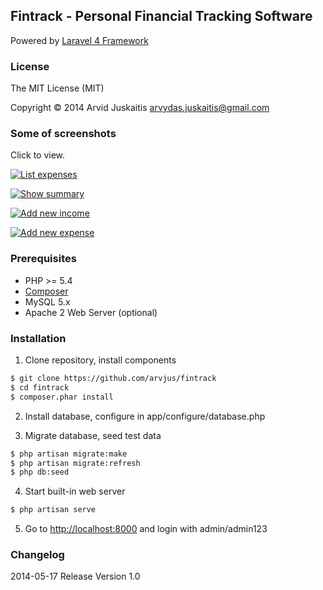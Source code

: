 ## Fintrack - Personal Financial Tracking Software

Powered by [Laravel 4 Framework](http://github.com/laravel/framework)


### License

The MIT License (MIT)

Copyright © 2014 Arvid Juskaitis <arvydas.juskaitis@gmail.com>


### Some of screenshots

Click to view.

[![List expenses](https://raw.githubusercontent.com/arvjus/fintrack/master/screenshots/list-expenses-thumb.png)](https://raw.githubusercontent.com/arvjus/fintrack/master/screenshots/list-expenses.png)

[![Show summary](https://raw.githubusercontent.com/arvjus/fintrack/master/screenshots/summary-thumb.png)](https://raw.githubusercontent.com/arvjus/fintrack/master/screenshots/summary.png)

[![Add new income](https://raw.githubusercontent.com/arvjus/fintrack/master/screenshots/add-income-thumb.png)](https://raw.githubusercontent.com/arvjus/fintrack/master/screenshots/add-income.png)

[![Add new expense](https://raw.githubusercontent.com/arvjus/fintrack/master/screenshots/add-expense-thumb.png)](https://raw.githubusercontent.com/arvjus/fintrack/master/screenshots/add-expense.png)


### Prerequisites

* PHP >= 5.4
* [Composer](https://getcomposer.org)
* MySQL 5.x
* Apache 2 Web Server (optional)


### Installation

1. Clone repository, install components
```bash
$ git clone https://github.com/arvjus/fintrack
$ cd fintrack
$ composer.phar install
```

2. Install database, configure in app/configure/database.php

3. Migrate database, seed test data
```bash
$ php artisan migrate:make
$ php artisan migrate:refresh
$ php db:seed
```

4. Start built-in web server
```bash
$ php artisan serve
```

5. Go to [http://localhost:8000](http://localhost:8000) and login with admin/admin123


### Changelog

2014-05-17 Release Version 1.0


